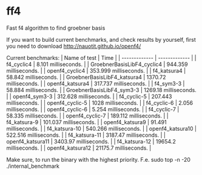 # ff4
Fast f4 algorithm to find groebner basis

If you want to build current benchmarks, and check results by yourself, first you need to download http://nauotit.github.io/openf4/

Current benchmarks:
| Name of test | Time |
| ------------- | ------------- |
| f4_cyclic4  | 8.101 milliseconds. | 
| GroebnerBasisLibF4_cyclic4  | 944.359 milliseconds. | 
| openf4_cyclic4  | 353.999 milliseconds. | 
| f4_katsura4  | 58.842 milliseconds. | 
| GroebnerBasisLibF4_katsura4  | 1370.72 milliseconds. | 
| openf4_katsura4  | 317.737 milliseconds. | 
| f4_sym3-3  | 58.884 milliseconds. | 
| GroebnerBasisLibF4_sym3-3  | 1269.18 milliseconds. | 
| openf4_sym3-3  | 312.628 milliseconds. | 
| f4_cyclic-5  | 207.443 milliseconds. | 
| openf4_cyclic-5  | 1028 milliseconds. | 
| f4_cyclic-6  | 2.056 milliseconds. | 
| openf4_cyclic-6  | 5.254 milliseconds. | 
| f4_cyclic-7  | 58.335 milliseconds. | 
| openf4_cyclic-7  | 189.112 milliseconds. | 
| f4_katsura-9  | 101.037 milliseconds. | 
| openf4_katsura9  | 91.491 milliseconds. | 
| f4_katsura-10  | 540.266 milliseconds. | 
| openf4_katsura10  | 522.516 milliseconds. | 
| f4_katsura-11  | 3187.47 milliseconds. | 
| openf4_katsura11  | 3403.97 milliseconds. | 
| f4_katsura-12  | 19654.2 milliseconds. | 
| openf4_katsura12  | 21175.7 milliseconds. | 

Make sure, to run the binary with the highest priority. F.e. sudo top -n -20 ./internal_benchmark
